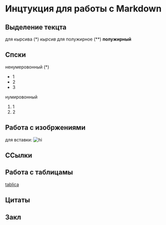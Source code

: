 # Инцтукция для работы с Markdown

## Выделение текцта

для кырсива (*) *кырсив*
для полужирное (**) **полужирный**

## Спски

ненумеровонный (*)
* 1
* 2
* 3

нумировонный 
1. 1
2. 2

## Работа с изобржениями

для вставки:
![hi](download.jpg)


## ССылки

## Работа с таблицамы

[tablica](123.xlsx)


## Цитаты

## Закл

[def]: dounload.jpg